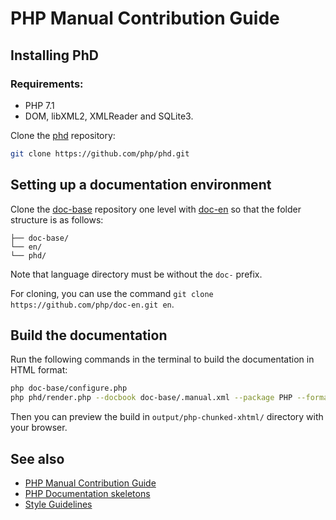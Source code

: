 # PHP Manual Contribution Guide

## Installing PhD

### Requirements:

- PHP 7.1
- DOM, libXML2, XMLReader and SQLite3.

Clone the [phd](https://github.com/php/phd.git) repository:

```bash
git clone https://github.com/php/phd.git
```

## Setting up a documentation environment

Clone the [doc-base](https://github.com/php/doc-base) repository one level with [doc-en](https://github.com/php/doc-en)
so that the folder structure is as follows:

```
├── doc-base/
└── en/
└── phd/
```

Note that language directory must be without the `doc-` prefix.

For cloning, you can use the command `git clone https://github.com/php/doc-en.git en`.

## Build the documentation

Run the following commands in the terminal to build the documentation in HTML format:

```bash
php doc-base/configure.php
php phd/render.php --docbook doc-base/.manual.xml --package PHP --format xhtml
```

Then you can preview the build in ``output/php-chunked-xhtml/`` directory with your browser.

## See also

- [PHP Manual Contribution Guide](http://doc.php.net/tutorial/)
- [PHP Documentation skeletons](https://github.com/php/doc-base/tree/master/RFC/skeletons)
- [Style Guidelines](http://doc.php.net/tutorial/style.php)